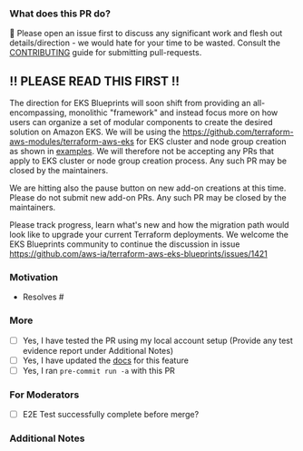 ### What does this PR do?

🛑 Please open an issue first to discuss any significant work and flesh out details/direction - we would hate for your time to be wasted.
Consult the [CONTRIBUTING](https://github.com/aws-ia/terraform-aws-eks-blueprints/blob/main/CONTRIBUTING.md#contributing-via-pull-requests) guide for submitting pull-requests.

## :bangbang: PLEASE READ THIS FIRST :bangbang:

The direction for EKS Blueprints will soon shift from providing an all-encompassing, monolithic "framework" and instead focus more on how users can organize a set of modular components to create the desired solution on Amazon EKS. We will be using the https://github.com/terraform-aws-modules/terraform-aws-eks for EKS cluster and node group creation as shown in [examples](https://github.com/aws-ia/terraform-aws-eks-blueprints/tree/main/examples). We will therefore not be accepting any PRs that apply to EKS cluster or node group creation process. Any such PR may be closed by the maintainers.

We are hitting also the pause button on new add-on creations at this time. Please do not submit new add-on PRs. Any such PR may be closed by the maintainers.

Please track progress, learn what's new and how the migration path would look like to upgrade your current Terraform deployments. We welcome the EKS Blueprints community to continue the discussion in issue https://github.com/aws-ia/terraform-aws-eks-blueprints/issues/1421

<!-- A brief description of the change being made with this pull request. -->

### Motivation

<!-- What inspired you to submit this pull request? -->
- Resolves #<issue-number>

### More

- [ ] Yes, I have tested the PR using my local account setup (Provide any test evidence report under Additional Notes)
- [ ] Yes, I have updated the [docs](https://github.com/aws-ia/terraform-aws-eks-blueprints/tree/main/docs) for this feature
- [ ] Yes, I ran `pre-commit run -a` with this PR

### For Moderators

- [ ] E2E Test successfully complete before merge?

### Additional Notes

<!-- Anything else we should know when reviewing? -->
